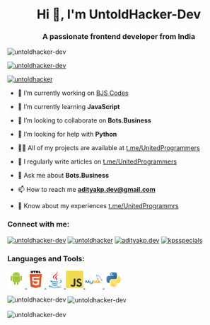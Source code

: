 

<h1 align="center">Hi 👋, I'm UntoldHacker-Dev</h1>
<h3 align="center">A passionate frontend developer from India</h3>

<p align="left"> <img src="https://komarev.com/ghpvc/?username=untoldhacker-dev&label=Profile%20views&color=0e75b6&style=flat" alt="untoldhacker-dev" /> </p>

<p align="left"> <a href="https://github.com/ryo-ma/github-profile-trophy"><img src="https://github-profile-trophy.vercel.app/?username=untoldhacker-dev" alt="untoldhacker-dev" /></a> </p>

<p align="left"> <a href="https://twitter.com/untoldhacker" target="blank"><img src="https://img.shields.io/twitter/follow/untoldhacker?logo=twitter&style=for-the-badge" alt="untoldhacker" /></a> </p>

- 🔭 I’m currently working on [BJS Codes](app.bots.business)

- 🌱 I’m currently learning **JavaScript**

- 👯 I’m looking to collaborate on **Bots.Business**

- 🤝 I’m looking for help with **Python**

- 👨‍💻 All of my projects are available at [t.me/UnitedProgrammers](t.me/UnitedProgrammers)

- 📝 I regularly write articles on [t.me/UnitedProgrammers](t.me/UnitedProgrammers)

- 💬 Ask me about **Bots.Business**

- 📫 How to reach me **adityakp.dev@gmail.com**

- 📄 Know about my experiences [t.me/UnitedProgrammrs](t.me/UnitedProgrammrs)

<h3 align="left">Connect with me:</h3>
<p align="left">
<a href="https://codepen.io/untoldhacker-dev" target="blank"><img align="center" src="https://raw.githubusercontent.com/rahuldkjain/github-profile-readme-generator/master/src/images/icons/Social/codepen.svg" alt="untoldhacker-dev" height="30" width="40" /></a>
<a href="https://twitter.com/untoldhacker" target="blank"><img align="center" src="https://raw.githubusercontent.com/rahuldkjain/github-profile-readme-generator/master/src/images/icons/Social/twitter.svg" alt="untoldhacker" height="30" width="40" /></a>
<a href="https://instagram.com/adityakp.dev" target="blank"><img align="center" src="https://raw.githubusercontent.com/rahuldkjain/github-profile-readme-generator/master/src/images/icons/Social/instagram.svg" alt="adityakp.dev" height="30" width="40" /></a>
<a href="https://www.youtube.com/c/kpsspecials" target="blank"><img align="center" src="https://raw.githubusercontent.com/rahuldkjain/github-profile-readme-generator/master/src/images/icons/Social/youtube.svg" alt="kpsspecials" height="30" width="40" /></a>
</p>

<h3 align="left">Languages and Tools:</h3>
<p align="left"> <a href="https://developer.android.com" target="_blank"> <img src="https://raw.githubusercontent.com/devicons/devicon/master/icons/android/android-original-wordmark.svg" alt="android" width="40" height="40"/> </a> <a href="https://www.w3.org/html/" target="_blank"> <img src="https://raw.githubusercontent.com/devicons/devicon/master/icons/html5/html5-original-wordmark.svg" alt="html5" width="40" height="40"/> </a> <a href="https://www.java.com" target="_blank"> <img src="https://raw.githubusercontent.com/devicons/devicon/master/icons/java/java-original.svg" alt="java" width="40" height="40"/> </a> <a href="https://developer.mozilla.org/en-US/docs/Web/JavaScript" target="_blank"> <img src="https://raw.githubusercontent.com/devicons/devicon/master/icons/javascript/javascript-original.svg" alt="javascript" width="40" height="40"/> </a> <a href="https://www.mysql.com/" target="_blank"> <img src="https://raw.githubusercontent.com/devicons/devicon/master/icons/mysql/mysql-original-wordmark.svg" alt="mysql" width="40" height="40"/> </a> <a href="https://www.python.org" target="_blank"> <img src="https://raw.githubusercontent.com/devicons/devicon/master/icons/python/python-original.svg" alt="python" width="40" height="40"/> </a> </p>

<p><img align="left" src="https://github-readme-stats.vercel.app/api/top-langs?username=untoldhacker-dev&show_icons=true&locale=en&layout=compact" alt="untoldhacker-dev" /></p>

<p>&nbsp;<img align="center" src="https://github-readme-stats.vercel.app/api?username=untoldhacker-dev&show_icons=true&locale=en" alt="untoldhacker-dev" /></p>

<p><img align="center" src="https://github-readme-streak-stats.herokuapp.com/?user=untoldhacker-dev&" alt="untoldhacker-dev" /></p>
